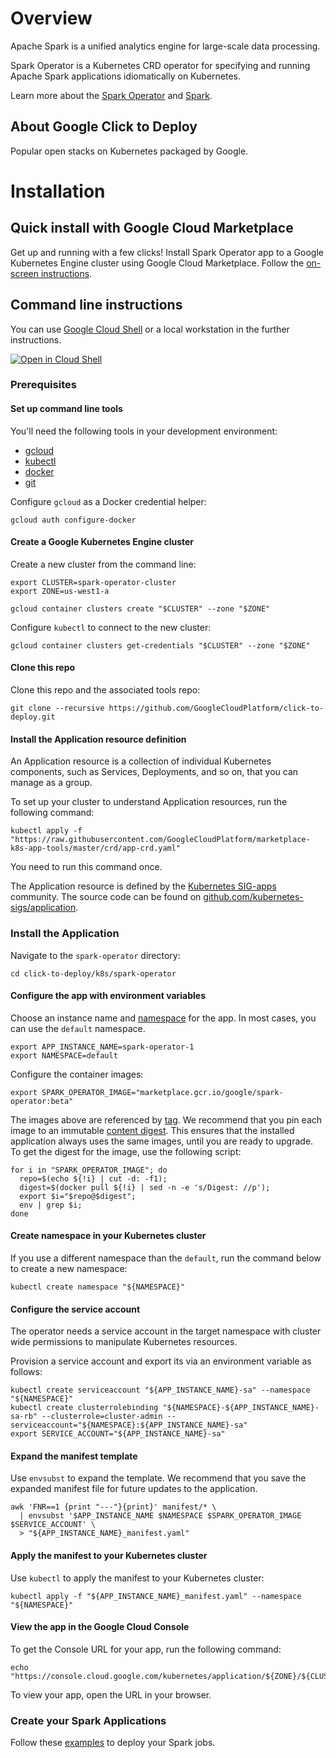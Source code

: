 # Overview

Apache Spark is a unified analytics engine for large-scale data processing.

Spark Operator is a Kubernetes CRD operator for specifying and running Apache
Spark applications idiomatically on Kubernetes.

Learn more about the [Spark Operator](https://github.com/GoogleCloudPlatform/spark-on-k8s-operator)
and [Spark](https://spark.apache.org/).

## About Google Click to Deploy

Popular open stacks on Kubernetes packaged by Google.

# Installation

## Quick install with Google Cloud Marketplace

Get up and running with a few clicks! Install Spark Operator app to a
Google Kubernetes Engine cluster using Google Cloud Marketplace. Follow the
[on-screen instructions](https://console.cloud.google.com/marketplace/details/google/spark-operator).

## Command line instructions

You can use [Google Cloud Shell](https://cloud.google.com/shell/) or a local workstation in the
further instructions.

[![Open in Cloud Shell](http://gstatic.com/cloudssh/images/open-btn.svg)](https://console.cloud.google.com/cloudshell/editor?cloudshell_git_repo=https://github.com/GoogleCloudPlatform/click-to-deploy&cloudshell_open_in_editor=README.md&cloudshell_working_dir=k8s/spark-operator)

### Prerequisites

#### Set up command line tools

You'll need the following tools in your development environment:

- [gcloud](https://cloud.google.com/sdk/gcloud/)
- [kubectl](https://kubernetes.io/docs/reference/kubectl/overview/)
- [docker](https://docs.docker.com/install/)
- [git](https://git-scm.com/book/en/v2/Getting-Started-Installing-Git)

Configure `gcloud` as a Docker credential helper:

```shell
gcloud auth configure-docker
```

#### Create a Google Kubernetes Engine cluster

Create a new cluster from the command line:

```shell
export CLUSTER=spark-operator-cluster
export ZONE=us-west1-a

gcloud container clusters create "$CLUSTER" --zone "$ZONE"
```

Configure `kubectl` to connect to the new cluster:

```shell
gcloud container clusters get-credentials "$CLUSTER" --zone "$ZONE"
```

#### Clone this repo

Clone this repo and the associated tools repo:

```shell
git clone --recursive https://github.com/GoogleCloudPlatform/click-to-deploy.git
```

#### Install the Application resource definition

An Application resource is a collection of individual Kubernetes components,
such as Services, Deployments, and so on, that you can manage as a group.

To set up your cluster to understand Application resources, run the following command:

```shell
kubectl apply -f "https://raw.githubusercontent.com/GoogleCloudPlatform/marketplace-k8s-app-tools/master/crd/app-crd.yaml"
```

You need to run this command once.

The Application resource is defined by the
[Kubernetes SIG-apps](https://github.com/kubernetes/community/tree/master/sig-apps)
community. The source code can be found on
[github.com/kubernetes-sigs/application](https://github.com/kubernetes-sigs/application).

### Install the Application

Navigate to the `spark-operator` directory:

```shell
cd click-to-deploy/k8s/spark-operator
```

#### Configure the app with environment variables

Choose an instance name and
[namespace](https://kubernetes.io/docs/concepts/overview/working-with-objects/namespaces/)
for the app. In most cases, you can use the `default` namespace.

```shell
export APP_INSTANCE_NAME=spark-operator-1
export NAMESPACE=default
```

Configure the container images:

```shell
export SPARK_OPERATOR_IMAGE="marketplace.gcr.io/google/spark-operator:beta"
```

The images above are referenced by
[tag](https://docs.docker.com/engine/reference/commandline/tag). We recommend
that you pin each image to an immutable
[content digest](https://docs.docker.com/registry/spec/api/#content-digests).
This ensures that the installed application always uses the same images,
until you are ready to upgrade. To get the digest for the image, use the
following script:

```shell
for i in "SPARK_OPERATOR_IMAGE"; do
  repo=$(echo ${!i} | cut -d: -f1);
  digest=$(docker pull ${!i} | sed -n -e 's/Digest: //p');
  export $i="$repo@$digest";
  env | grep $i;
done
```

#### Create namespace in your Kubernetes cluster

If you use a different namespace than the `default`, run the command below to create a new namespace:

```shell
kubectl create namespace "${NAMESPACE}"
```

#### Configure the service account

The operator needs a service account in the target namespace with cluster wide
permissions to manipulate Kubernetes resources.

Provision a service account and export its via an environment variable as follows:

```shell
kubectl create serviceaccount "${APP_INSTANCE_NAME}-sa" --namespace "${NAMESPACE}"
kubectl create clusterrolebinding "${NAMESPACE}-${APP_INSTANCE_NAME}-sa-rb" --clusterrole=cluster-admin --serviceaccount="${NAMESPACE}:${APP_INSTANCE_NAME}-sa"
export SERVICE_ACCOUNT="${APP_INSTANCE_NAME}-sa"
```

#### Expand the manifest template

Use `envsubst` to expand the template. We recommend that you save the
expanded manifest file for future updates to the application.

```shell
awk 'FNR==1 {print "---"}{print}' manifest/* \
  | envsubst '$APP_INSTANCE_NAME $NAMESPACE $SPARK_OPERATOR_IMAGE $SERVICE_ACCOUNT' \
  > "${APP_INSTANCE_NAME}_manifest.yaml"
```

#### Apply the manifest to your Kubernetes cluster

Use `kubectl` to apply the manifest to your Kubernetes cluster:

```shell
kubectl apply -f "${APP_INSTANCE_NAME}_manifest.yaml" --namespace "${NAMESPACE}"
```

#### View the app in the Google Cloud Console

To get the Console URL for your app, run the following command:

```shell
echo "https://console.cloud.google.com/kubernetes/application/${ZONE}/${CLUSTER}/${NAMESPACE}/${APP_INSTANCE_NAME}"
```

To view your app, open the URL in your browser.

### Create your Spark Applications

Follow these
[examples](https://github.com/GoogleCloudPlatform/spark-on-k8s-operator/blob/master/docs/quick-start-guide.md#running-the-examples)
to deploy your Spark jobs.
